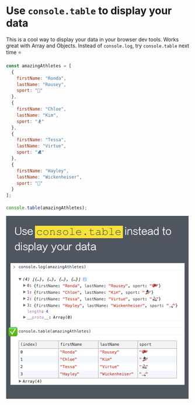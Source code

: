 # Use `console.table` to display your data

This is a cool way to display your data in your browser dev tools. Works great with Array and Objects. Instead of `console.log`, try `console.table` next time ⭐️ 

```javascript
const amazingAthletes = [
  {
    firstName: "Ronda",
    lastName: "Rousey",
    sport: "🥊"
  },
  {
    firstName: "Chloe",
    lastName: "Kim",
    sport: "🏂"
  },
  {
    firstName: "Tessa",
    lastName: "Virtue",
    sport: "⛸"
  },
  {
    firstName: "Hayley",
    lastName: "Wickenheiser",
    sport: "🏒"
  }
];

console.table(amazingAthletes);
```

![Console Table](/images/2-console-table.png)
